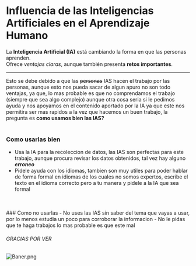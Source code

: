 # Influencia de las Inteligencias Artificiales en el Aprendizaje Humano

La **Inteligencia Artificial (IA)** está cambiando la forma en que las personas aprenden.  
Ofrece *ventajas claras*, aunque también presenta **retos importantes**.

--- 

Esto se debe debido a que las ~~personas~~ IAS hacen el trabajo por las personas,
aunque esto nos pueda sacar de algun apuro no son todo ventajas, ya que,
lo mas probable es que no comprendamos el trabajo (siempre que sea algo complejo) 
aunque otra cosa seria si le pedimos ayuda y nos apoyamos en el contenido aportado por la IA
ya que este nos permitira ser mas rapidos a la vez que hacemos un buen trabajo, la pregunta es **como usamos bien las IAS?**
</br>
</br>
### Como usarlas bien
- Usa la IA para la recoleccion de datos, las IAS son perfectas para este trabajo, aunque procura revisar los datos obtenidos, tal vez hay alguno ***erroneo***
- Pidele ayuda con los idiomas, tambien son muy utiles para poder hablar de forma formal en idiomas de los cuales no somos expertos, escribe el texto en el idioma correcto pero a tu manera 
y pidele a la IA que sea formal
</br>
</br>
### Como no usarlas
- No uses las IAS sin saber del tema que vayas a usar, por lo menos estudia un poco para corroborar la informacion 
- No le pidas que te haga trabajos lo mas probable es que este mal 

###### GRACIAS POR VER

![Baner.png](../Baner.png)